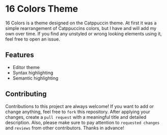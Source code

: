 # 16 Colors Theme

16 Colors is a theme designed on the Catppuccin theme. At first it was a simple rearrangement of Catppuccins colors, but I have and will add my own over time. If you find any unstyled or wrong looking elements using it, feel free to open an issue.

## Features

* Editor theme
* Syntax highlighting
* Semantic highlighting

## Contributing

Contributions to this project are always welcome! If you want to add or change anything, feel free to `fork` this repository. After applying your changes, create a `pull request` with a meaningful title and detailed description. Also, please make sure to pay attention to `requested changes` and `reviews` from other contributors. Thanks in advance!